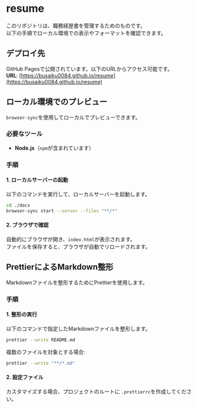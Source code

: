 # resume
このリポジトリは、職務経歴書を管理するためのものです。<br/>
以下の手順でローカル環境での表示やフォーマットを確認できます。

## デプロイ先
GitHub Pagesで公開されています。以下のURLからアクセス可能です。<br/>
**URL**: [https://busaiku0084.github.io/resume](https://busaiku0084.github.io/resume)

## ローカル環境でのプレビュー
`browser-sync`を使用してローカルでプレビューできます。

### 必要なツール
- **Node.js**（`npm`が含まれています）

### 手順
#### 1. ローカルサーバーの起動
以下のコマンドを実行して、ローカルサーバーを起動します。

```bash
cd ./docs
browser-sync start --server --files "**/*"
```

#### 2. ブラウザで確認
自動的にブラウザが開き、`index.html`が表示されます。<br/>
ファイルを保存すると、ブラウザが自動でリロードされます。

## PrettierによるMarkdown整形
Markdownファイルを整形するためにPrettierを使用します。

### 手順
#### 1. 整形の実行
以下のコマンドで指定したMarkdownファイルを整形します。

```bash
prettier --write README.md
```

複数のファイルを対象とする場合:

```bash
prettier --write "**/*.md"
```

#### 2. 設定ファイル
カスタマイズする場合、プロジェクトのルートに `.prettierrc`を作成してください。
